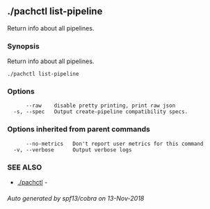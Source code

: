 ## ./pachctl list-pipeline

Return info about all pipelines.

### Synopsis


Return info about all pipelines.

```
./pachctl list-pipeline
```

### Options

```
      --raw    disable pretty printing, print raw json
  -s, --spec   Output create-pipeline compatibility specs.
```

### Options inherited from parent commands

```
      --no-metrics   Don't report user metrics for this command
  -v, --verbose      Output verbose logs
```

### SEE ALSO
* [./pachctl](./pachctl.md)	 - 

###### Auto generated by spf13/cobra on 13-Nov-2018
